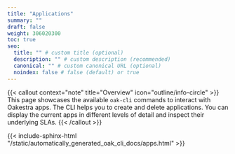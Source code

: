```yaml
---
title: "Applications"
summary: ""
draft: false
weight: 306020300
toc: true
seo:
  title: "" # custom title (optional)
  description: "" # custom description (recommended)
  canonical: "" # custom canonical URL (optional)
  noindex: false # false (default) or true
---
```


{{< callout context="note" title="Overview" icon="outline/info-circle" >}}
  This page showcases the available `oak-cli` commands to interact with Oakestra apps.
  The CLI helps you to create and delete applications.
  You can display the current apps in different levels of detail and inspect their underlying SLAs.
{{< /callout >}}

{{< include-sphinx-html "/static/automatically_generated_oak_cli_docs/apps.html" >}}

